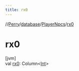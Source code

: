 ```yaml
---
title: rx0
---
```

//[Perry](../../../index.html)/[database](../index.html)/[PlayerNpcs](index.html)/[rx0](rx0.html)



# rx0



[jvm]\
val [rx0](rx0.html): Column&lt;[Int](https://kotlinlang.org/api/latest/jvm/stdlib/kotlin/-int/index.html)&gt;




